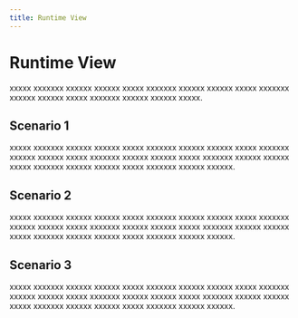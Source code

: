 ```yaml
---
title: Runtime View
---
```


# Runtime View

xxxxx xxxxxxx xxxxxx xxxxxx xxxxx xxxxxxx xxxxxx xxxxxx xxxxx xxxxxxx xxxxxx xxxxxx xxxxx xxxxxxx xxxxxx xxxxxx xxxxx.

## Scenario 1

xxxxx xxxxxxx xxxxxx xxxxxx xxxxx xxxxxxx xxxxxx xxxxxx xxxxx xxxxxxx xxxxxx xxxxxx xxxxx xxxxxxx xxxxxx xxxxxx xxxxx xxxxxxx xxxxxx xxxxxx xxxxx xxxxxxx xxxxxx xxxxxx xxxxx xxxxxxx xxxxxx xxxxxx.

## Scenario 2

xxxxx xxxxxxx xxxxxx xxxxxx xxxxx xxxxxxx xxxxxx xxxxxx xxxxx xxxxxxx xxxxxx xxxxxx xxxxx xxxxxxx xxxxxx xxxxxx xxxxx xxxxxxx xxxxxx xxxxxx xxxxx xxxxxxx xxxxxx xxxxxx xxxxx xxxxxxx xxxxxx xxxxxx.

## Scenario 3

xxxxx xxxxxxx xxxxxx xxxxxx xxxxx xxxxxxx xxxxxx xxxxxx xxxxx xxxxxxx xxxxxx xxxxxx xxxxx xxxxxxx xxxxxx xxxxxx xxxxx xxxxxxx xxxxxx xxxxxx xxxxx xxxxxxx xxxxxx xxxxxx xxxxx xxxxxxx xxxxxx xxxxxx.
